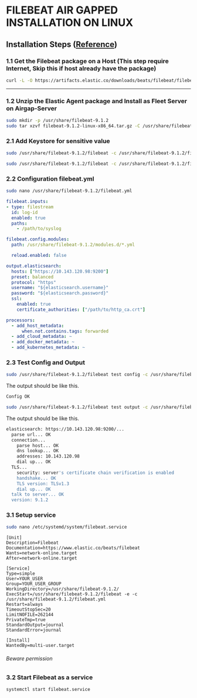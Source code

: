 # FILEBEAT AIR GAPPED INSTALLATION ON LINUX

## Installation Steps ([Reference](https://www.elastic.co/docs/reference/beats/filebeat/filebeat-installation-configuration))

### 1.1 Get the Filebeat package on a Host (This step require Internet, Skip this if host already have the package)

```bash
curl -L -O https://artifacts.elastic.co/downloads/beats/filebeat/filebeat-9.1.2-linux-x86_64.tar.gz
```

---

### 1.2 Unzip the Elastic Agent package and Install as Fleet Server on Airgap-Server
```bash
sudo mkdir -p /usr/share/filebeat-9.1.2
sudo tar xzvf filebeat-9.1.2-linux-x86_64.tar.gz -C /usr/share/filebeat-9.1.2 --strip-components=1
```

### 2.1 Add Keystore for sensitive value

```bash
sudo /usr/share/filebeat-9.1.2/filebeat -c /usr/share/filebeat-9.1.2/filebeat.yml keystore add elasticsearch.username
```

```bash
sudo /usr/share/filebeat-9.1.2/filebeat -c /usr/share/filebeat-9.1.2/filebeat.yml keystore add elasticsearch.password
```

### 2.2 Configuration filebeat.yml

```bash
sudo nano /usr/share/filebeat-9.1.2/filebeat.yml
```

```yaml
filebeat.inputs:
- type: filestream
  id: log-id
  enabled: true
  paths:
    - /path/to/syslog

filebeat.config.modules:
  path: /usr/share/filebeat-9.1.2/modules.d/*.yml

  reload.enabled: false

output.elasticsearch:
  hosts: ["https://10.143.120.98:9200"]
  preset: balanced
  protocol: "https"
  username: "${elasticsearch.username}"
  password: "${elasticsearch.password}"
  ssl:
    enabled: true
    certificate_authorities: ["/path/to/http_ca.crt"]

processors:
  - add_host_metadata:
      when.not.contains.tags: forwarded
  - add_cloud_metadata: ~
  - add_docker_metadata: ~
  - add_kubernetes_metadata: ~
```

### 2.3 Test Config and Output
```bash
sudo /usr/share/filebeat-9.1.2/filebeat test config -c /usr/share/filebeat-9.1.2/filebeat.yml
```

The output should be like this.

```bash
Config OK
```

```bash
sudo /usr/share/filebeat-9.1.2/filebeat test output -c /usr/share/filebeat-9.1.2/filebeat.yml
```

The output should be like this.

```bash
elasticsearch: https://10.143.120.98:9200/...
  parse url... OK
  connection...
    parse host... OK
    dns lookup... OK
    addresses: 10.143.120.98
    dial up... OK
  TLS...
    security: server's certificate chain verification is enabled
    handshake... OK
    TLS version: TLSv1.3
    dial up... OK
  talk to server... OK
  version: 9.1.2
```

### 3.1 Setup service
```bash
sudo nano /etc/systemd/system/filebeat.service
```

```service
[Unit]
Description=Filebeat
Documentation=https://www.elastic.co/beats/filebeat
Wants=network-online.target
After=network-online.target

[Service]
Type=simple
User=YOUR_USER
Group=YOUR_USER_GROUP
WorkingDirectory=/usr/share/filebeat-9.1.2/
ExecStart=/usr/share/filebeat-9.1.2/filebeat -e -c /usr/share/filebeat-9.1.2/filebeat.yml
Restart=always
TimeoutStopSec=20
LimitNOFILE=262144
PrivateTmp=true
StandardOutput=journal
StandardError=journal

[Install]
WantedBy=multi-user.target
```
###### Beware permission

### 3.2 Start Filebeat as a service
```bash
systemctl start filebeat.service
```

